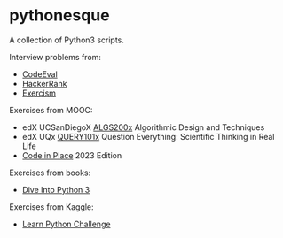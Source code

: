 # pythonesque

A collection of Python3 scripts.

Interview problems from:
   * [CodeEval](https://github.com/egalli64/pythonesque/tree/master/ce/)
   * [HackerRank](https://github.com/egalli64/pythonesque/tree/master/hr/)
   * [Exercism](https://github.com/egalli64/pythonesque/tree/master/exercism/)

Exercises from MOOC:
   * edX UCSanDiegoX [ALGS200x](https://github.com/egalli64/pythonesque/tree/master/algs200x/) Algorithmic Design and Techniques
   * edX UQx [QUERY101x](https://github.com/egalli64/pythonesque/tree/master/query101/) Question Everything: Scientific Thinking in Real Life
   * [Code in Place](https://github.com/egalli64/pythonesque/tree/master/cip/) 2023 Edition

Exercises from books:
   * [Dive Into Python 3](https://github.com/egalli64/pythonesque/tree/master/dive/)

Exercises from Kaggle:
   * [Learn Python Challenge](https://github.com/egalli64/pythonesque/tree/master/kaggle/LearnPythonChallenge/)